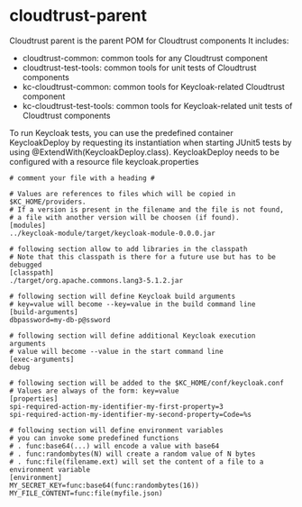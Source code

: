 # cloudtrust-parent

Cloudtrust parent is the parent POM for Cloudtrust components
It includes:
* cloudtrust-common: common tools for any Cloudtrust component
* cloudtrust-test-tools: common tools for unit tests of Cloudtrust components
* kc-cloudtrust-common: common tools for Keycloak-related Cloudtrust component
* kc-cloudtrust-test-tools: common tools for Keycloak-related unit tests of Cloudtrust components

To run Keycloak tests, you can use the predefined container KeycloakDeploy by requesting its instantiation when starting JUnit5 tests by using @ExtendWith(KeycloakDeploy.class).
KeycloakDeploy needs to be configured with a resource file keycloak.properties

```
# comment your file with a heading #

# Values are references to files which will be copied in $KC_HOME/providers.
# If a version is present in the filename and the file is not found,
# a file with another version will be choosen (if found).
[modules]
../keycloak-module/target/keycloak-module-0.0.0.jar

# following section allow to add libraries in the classpath
# Note that this classpath is there for a future use but has to be debugged
[classpath]
./target/org.apache.commons.lang3-5.1.2.jar

# following section will define Keycloak build arguments
# key=value will become --key=value in the build command line
[build-arguments]
dbpassword=my-db-p@ssword

# following section will define additional Keycloak execution arguments
# value will become --value in the start command line
[exec-arguments]
debug

# following section will be added to the $KC_HOME/conf/keycloak.conf
# Values are always of the form: key=value
[properties]
spi-required-action-my-identifier-my-first-property=3
spi-required-action-my-identifier-my-second-property=Code=%s

# following section will define environment variables
# you can invoke some predefined functions
# . func:base64(...) will encode a value with base64
# . func:randombytes(N) will create a random value of N bytes
# . func:file(filename.ext) will set the content of a file to a environment variable
[environment]
MY_SECRET_KEY=func:base64(func:randombytes(16))
MY_FILE_CONTENT=func:file(myfile.json)
```